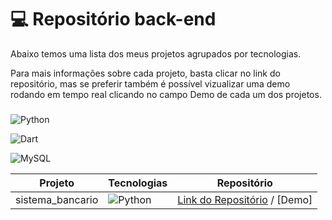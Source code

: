 
# 💻  Repositório back-end


Abaixo temos uma lista dos meus projetos agrupados por tecnologias.

Para mais informações sobre cada projeto, basta clicar no link do repositório, mas se preferir também é possível vizualizar uma demo rodando em tempo real clicando no campo Demo de cada um dos projetos.

### 
![Python](https://img.shields.io/badge/python-3670A0?style=for-the-badge&logo=python&logoColor=ffdd54)

![Dart](https://img.shields.io/badge/Dart-0175C2?style=for-the-badge&logo=dart&logoColor=white)

![MySQL](https://img.shields.io/badge/MySQL-00000F?style=for-the-badge&logo=mysql&logoColor=white)

|Projeto|Tecnologias|Repositório
|-----|-----|-----
sistema_bancario|![Python](https://img.shields.io/badge/python-3670A0?style=for-the-badge&logo=python&logoColor=ffdd54)|[Link do Repositório](https://github.com/Diogo010101/sistema_bancario) / [Demo]|


